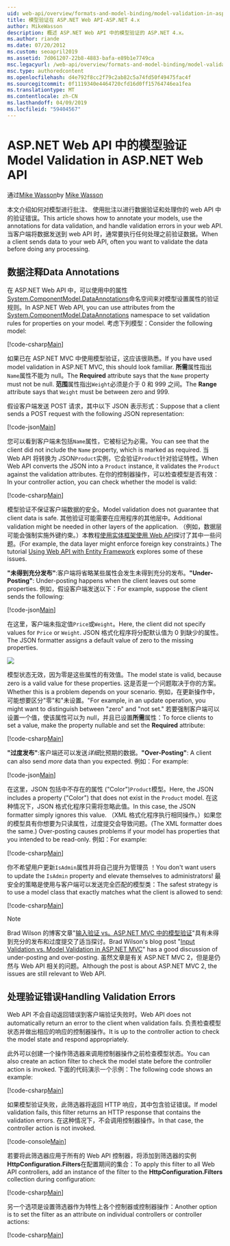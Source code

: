 ```yaml
---
uid: web-api/overview/formats-and-model-binding/model-validation-in-aspnet-web-api
title: 模型验证在 ASP.NET Web API-ASP.NET 4.x
author: MikeWasson
description: 概述 ASP.NET Web API 中的模型验证的 ASP.NET 4.x。
ms.author: riande
ms.date: 07/20/2012
ms.custom: seoapril2019
ms.assetid: 7d061207-22b8-4883-bafa-e89b1e7749ca
msc.legacyurl: /web-api/overview/formats-and-model-binding/model-validation-in-aspnet-web-api
msc.type: authoredcontent
ms.openlocfilehash: d4e792f8cc2f79c2ab82c5a74fd50f49475fac4f
ms.sourcegitcommit: 0f1119340e4464720cfd16d0ff15764746ea1fea
ms.translationtype: MT
ms.contentlocale: zh-CN
ms.lasthandoff: 04/09/2019
ms.locfileid: "59404567"
---
```

# <a name="model-validation-in-aspnet-web-api"></a><span data-ttu-id="fc515-103">ASP.NET Web API 中的模型验证</span><span class="sxs-lookup"><span data-stu-id="fc515-103">Model Validation in ASP.NET Web API</span></span>

<span data-ttu-id="fc515-104">通过[Mike Wasson](https://github.com/MikeWasson)</span><span class="sxs-lookup"><span data-stu-id="fc515-104">by [Mike Wasson](https://github.com/MikeWasson)</span></span>

<span data-ttu-id="fc515-105">本文介绍如何对模型进行批注、 使用批注以进行数据验证和处理你的 web API 中的验证错误。</span><span class="sxs-lookup"><span data-stu-id="fc515-105">This article shows how to annotate your models, use the annotations for data validation, and handle validation errors in your web API.</span></span> <span data-ttu-id="fc515-106">当客户端将数据发送到 web API 时，通常要执行任何处理之前验证数据。</span><span class="sxs-lookup"><span data-stu-id="fc515-106">When a client sends data to your web API, often you want to validate the data before doing any processing.</span></span> 

## <a name="data-annotations"></a><span data-ttu-id="fc515-107">数据注释</span><span class="sxs-lookup"><span data-stu-id="fc515-107">Data Annotations</span></span>

<span data-ttu-id="fc515-108">在 ASP.NET Web API 中，可以使用中的属性[System.ComponentModel.DataAnnotations](/dotnet/api/system.componentmodel.dataannotations)命名空间来对模型设置属性的验证规则。</span><span class="sxs-lookup"><span data-stu-id="fc515-108">In ASP.NET Web API, you can use attributes from the [System.ComponentModel.DataAnnotations](/dotnet/api/system.componentmodel.dataannotations) namespace to set validation rules for properties on your model.</span></span> <span data-ttu-id="fc515-109">考虑下列模型：</span><span class="sxs-lookup"><span data-stu-id="fc515-109">Consider the following model:</span></span>

[!code-csharp[Main](model-validation-in-aspnet-web-api/samples/sample1.cs)]

<span data-ttu-id="fc515-110">如果已在 ASP.NET MVC 中使用模型验证，这应该很熟悉。</span><span class="sxs-lookup"><span data-stu-id="fc515-110">If you have used model validation in ASP.NET MVC, this should look familiar.</span></span> <span data-ttu-id="fc515-111">**所需**属性指出`Name`属性不能为 null。</span><span class="sxs-lookup"><span data-stu-id="fc515-111">The **Required** attribute says that the `Name` property must not be null.</span></span> <span data-ttu-id="fc515-112">**范围**属性指出`Weight`必须是介于 0 和 999 之间。</span><span class="sxs-lookup"><span data-stu-id="fc515-112">The **Range** attribute says that `Weight` must be between zero and 999.</span></span>

<span data-ttu-id="fc515-113">假设客户端发送 POST 请求，其中以下 JSON 表示形式：</span><span class="sxs-lookup"><span data-stu-id="fc515-113">Suppose that a client sends a POST request with the following JSON representation:</span></span>

[!code-json[Main](model-validation-in-aspnet-web-api/samples/sample2.json)]

<span data-ttu-id="fc515-114">您可以看到客户端未包括`Name`属性，它被标记为必需。</span><span class="sxs-lookup"><span data-stu-id="fc515-114">You can see that the client did not include the `Name` property, which is marked as required.</span></span> <span data-ttu-id="fc515-115">当 Web API 将转换为 JSON`Product`实例，它会验证`Product`针对验证特性。</span><span class="sxs-lookup"><span data-stu-id="fc515-115">When Web API converts the JSON into a `Product` instance, it validates the `Product` against the validation attributes.</span></span> <span data-ttu-id="fc515-116">在你的控制器操作，可以检查模型是否有效：</span><span class="sxs-lookup"><span data-stu-id="fc515-116">In your controller action, you can check whether the model is valid:</span></span>

[!code-csharp[Main](model-validation-in-aspnet-web-api/samples/sample3.cs)]

<span data-ttu-id="fc515-117">模型验证不保证客户端数据的安全。</span><span class="sxs-lookup"><span data-stu-id="fc515-117">Model validation does not guarantee that client data is safe.</span></span> <span data-ttu-id="fc515-118">其他验证可能需要在应用程序的其他层中。</span><span class="sxs-lookup"><span data-stu-id="fc515-118">Additional validation might be needed in other layers of the application.</span></span> <span data-ttu-id="fc515-119">（例如，数据层可能会强制实施外键约束。）本教程[使用实体框架使用 Web API](../data/using-web-api-with-entity-framework/part-1.md)探讨了其中一些问题。</span><span class="sxs-lookup"><span data-stu-id="fc515-119">(For example, the data layer might enforce foreign key constraints.) The tutorial [Using Web API with Entity Framework](../data/using-web-api-with-entity-framework/part-1.md) explores some of these issues.</span></span>

<span data-ttu-id="fc515-120">**"未得到充分发布"**:客户端将省略某些属性会发生未得到充分的发布。</span><span class="sxs-lookup"><span data-stu-id="fc515-120">**"Under-Posting"**: Under-posting happens when the client leaves out some properties.</span></span> <span data-ttu-id="fc515-121">例如，假设客户端发送以下：</span><span class="sxs-lookup"><span data-stu-id="fc515-121">For example, suppose the client sends the following:</span></span>

[!code-json[Main](model-validation-in-aspnet-web-api/samples/sample4.json)]

<span data-ttu-id="fc515-122">在这里，客户端未指定值`Price`或`Weight`。</span><span class="sxs-lookup"><span data-stu-id="fc515-122">Here, the client did not specify values for `Price` or `Weight`.</span></span> <span data-ttu-id="fc515-123">JSON 格式化程序将分配默认值为 0 到缺少的属性。</span><span class="sxs-lookup"><span data-stu-id="fc515-123">The JSON formatter assigns a default value of zero to the missing properties.</span></span>

![](model-validation-in-aspnet-web-api/_static/image1.png)

<span data-ttu-id="fc515-124">模型状态无效，因为零是这些属性的有效值。</span><span class="sxs-lookup"><span data-stu-id="fc515-124">The model state is valid, because zero is a valid value for these properties.</span></span> <span data-ttu-id="fc515-125">这是否是一个问题取决于你的方案。</span><span class="sxs-lookup"><span data-stu-id="fc515-125">Whether this is a problem depends on your scenario.</span></span> <span data-ttu-id="fc515-126">例如，在更新操作中，可能想要区分"零"和"未设置。"</span><span class="sxs-lookup"><span data-stu-id="fc515-126">For example, in an update operation, you might want to distinguish between "zero" and "not set."</span></span> <span data-ttu-id="fc515-127">若要强制客户端可以设置一个值，使该属性可以为 null，并且已设置**所需**属性：</span><span class="sxs-lookup"><span data-stu-id="fc515-127">To force clients to set a value, make the property nullable and set the **Required** attribute:</span></span>

[!code-csharp[Main](model-validation-in-aspnet-web-api/samples/sample5.cs?highlight=1-2)]

<span data-ttu-id="fc515-128">**"过度发布"**:客户端还可以发送*详细*比预期的数据。</span><span class="sxs-lookup"><span data-stu-id="fc515-128">**"Over-Posting"**: A client can also send *more* data than you expected.</span></span> <span data-ttu-id="fc515-129">例如：</span><span class="sxs-lookup"><span data-stu-id="fc515-129">For example:</span></span>

[!code-json[Main](model-validation-in-aspnet-web-api/samples/sample6.json)]

<span data-ttu-id="fc515-130">在这里，JSON 包括中不存在的属性 ("Color")`Product`模型。</span><span class="sxs-lookup"><span data-stu-id="fc515-130">Here, the JSON includes a property ("Color") that does not exist in the `Product` model.</span></span> <span data-ttu-id="fc515-131">在这种情况下，JSON 格式化程序只需将忽略此值。</span><span class="sxs-lookup"><span data-stu-id="fc515-131">In this case, the JSON formatter simply ignores this value.</span></span> <span data-ttu-id="fc515-132">（XML 格式化程序执行相同操作。）如果您的模型具有你想要为只读属性，过度提交会导致问题。</span><span class="sxs-lookup"><span data-stu-id="fc515-132">(The XML formatter does the same.) Over-posting causes problems if your model has properties that you intended to be read-only.</span></span> <span data-ttu-id="fc515-133">例如：</span><span class="sxs-lookup"><span data-stu-id="fc515-133">For example:</span></span>

[!code-csharp[Main](model-validation-in-aspnet-web-api/samples/sample7.cs)]

<span data-ttu-id="fc515-134">你不希望用户更新`IsAdmin`属性并将自己提升为管理员 ！</span><span class="sxs-lookup"><span data-stu-id="fc515-134">You don't want users to update the `IsAdmin` property and elevate themselves to administrators!</span></span> <span data-ttu-id="fc515-135">最安全的策略是使用与客户端可以发送完全匹配的模型类：</span><span class="sxs-lookup"><span data-stu-id="fc515-135">The safest strategy is to use a model class that exactly matches what the client is allowed to send:</span></span>

[!code-csharp[Main](model-validation-in-aspnet-web-api/samples/sample8.cs)]

> [!NOTE]
> <span data-ttu-id="fc515-136">Brad Wilson 的博客文章"[输入验证 vs。ASP.NET MVC 中的模型验证](http://bradwilson.typepad.com/blog/2010/01/input-validation-vs-model-validation-in-aspnet-mvc.html)"具有未得到充分的发布和过度提交了适当探讨。</span><span class="sxs-lookup"><span data-stu-id="fc515-136">Brad Wilson's blog post "[Input Validation vs. Model Validation in ASP.NET MVC](http://bradwilson.typepad.com/blog/2010/01/input-validation-vs-model-validation-in-aspnet-mvc.html)" has a good discussion of under-posting and over-posting.</span></span> <span data-ttu-id="fc515-137">虽然文章是有关 ASP.NET MVC 2，但是是仍然与 Web API 相关的问题。</span><span class="sxs-lookup"><span data-stu-id="fc515-137">Although the post is about ASP.NET MVC 2, the issues are still relevant to Web API.</span></span>


## <a name="handling-validation-errors"></a><span data-ttu-id="fc515-138">处理验证错误</span><span class="sxs-lookup"><span data-stu-id="fc515-138">Handling Validation Errors</span></span>

<span data-ttu-id="fc515-139">Web API 不会自动返回错误到客户端验证失败时。</span><span class="sxs-lookup"><span data-stu-id="fc515-139">Web API does not automatically return an error to the client when validation fails.</span></span> <span data-ttu-id="fc515-140">负责检查模型状态并做出相应的响应的控制器操作。</span><span class="sxs-lookup"><span data-stu-id="fc515-140">It is up to the controller action to check the model state and respond appropriately.</span></span>

<span data-ttu-id="fc515-141">此外可以创建一个操作筛选器来调用控制器操作之前检查模型状态。</span><span class="sxs-lookup"><span data-stu-id="fc515-141">You can also create an action filter to check the model state before the controller action is invoked.</span></span> <span data-ttu-id="fc515-142">下面的代码演示一个示例：</span><span class="sxs-lookup"><span data-stu-id="fc515-142">The following code shows an example:</span></span>

[!code-csharp[Main](model-validation-in-aspnet-web-api/samples/sample9.cs)]

<span data-ttu-id="fc515-143">如果模型验证失败，此筛选器将返回 HTTP 响应，其中包含验证错误。</span><span class="sxs-lookup"><span data-stu-id="fc515-143">If model validation fails, this filter returns an HTTP response that contains the validation errors.</span></span> <span data-ttu-id="fc515-144">在这种情况下，不会调用控制器操作。</span><span class="sxs-lookup"><span data-stu-id="fc515-144">In that case, the controller action is not invoked.</span></span>

[!code-console[Main](model-validation-in-aspnet-web-api/samples/sample10.cmd)]

<span data-ttu-id="fc515-145">若要将此筛选器应用于所有的 Web API 控制器，将添加到筛选器的实例**HttpConfiguration.Filters**在配置期间的集合：</span><span class="sxs-lookup"><span data-stu-id="fc515-145">To apply this filter to all Web API controllers, add an instance of the filter to the **HttpConfiguration.Filters** collection during configuration:</span></span>

[!code-csharp[Main](model-validation-in-aspnet-web-api/samples/sample11.cs)]

<span data-ttu-id="fc515-146">另一个选项是设置筛选器作为特性上各个控制器或控制器操作：</span><span class="sxs-lookup"><span data-stu-id="fc515-146">Another option is to set the filter as an attribute on individual controllers or controller actions:</span></span>

[!code-csharp[Main](model-validation-in-aspnet-web-api/samples/sample12.cs)]
